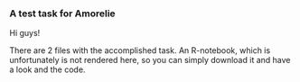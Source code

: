 ### A test task for Amorelie

Hi guys!

There are 2 files with the accomplished task. An R-notebook, which is unfortunately is not rendered here, so you can simply download it and have a look and the code.


